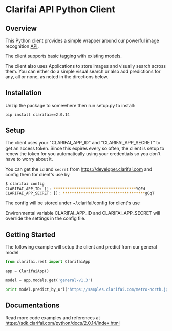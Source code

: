 Clarifai API Python Client
====================


Overview
---------------------
This Python client provides a simple wrapper around our powerful image recognition <a href="https://developer.clarifai.com">API</a>.

The client supports basic tagging with existing models.

The client also uses Applications to store images and visually search across them. You can either do
a simple visual search or also add predictions for any, all or none, as noted in the directions
below.


Installation
---------------------
Unzip the package to somewhere then run setup.py to install:
```
pip install clarifai==2.0.14
```


Setup
---------------------
The client uses your "CLARIFAI_APP_ID" and "CLARIFAI_APP_SECRET" to get an access token. Since this
expires every so often, the client is setup to renew the token for you automatically using your
credentials so you don't have to worry about it.

You can get the `id` and `secret` from https://developer.clarifai.com and config them for client's use by

```bash
$ clarifai config
CLARIFAI_APP_ID: []: ************************************YQEd
CLARIFAI_APP_SECRET: []: ************************************gCqT

```

The config will be stored under ~/.clarifai/config for client's use

Environmental variable CLARIFAI_APP_ID and CLARIFAI_APP_SECRET will override the settings in the config file.


Getting Started
---------------------
The following example will setup the client and predict from our general model
```python
from clarifai.rest import ClarifaiApp

app = ClarifaiApp()

model = app.models.get('general-v1.3')

print model.predict_by_url('https://samples.clarifai.com/metro-north.jpg')
```

Documentations
---------------------
Read more code examples and references at https://sdk.clarifai.com/python/docs/2.0.14/index.html

